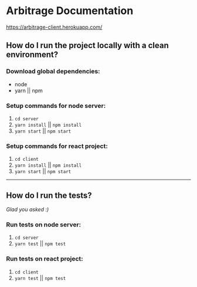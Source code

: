 # Arbitrage Documentation
https://arbitrage-client.herokuapp.com/
##  How do I run the project locally with a clean environment?
### Download global dependencies:
  - node
  - yarn || npm

### Setup commands for node server:
1. `cd server`
1. `yarn install` || `npm install`
1. `yarn start` || `npm start`

### Setup commands for react project:
1. `cd client`
1. `yarn install` || `npm install`
1. `yarn start` || `npm start`
--------------------------
## How do I run the tests?
_Glad you asked :)_
### Run tests on node server:
1. `cd server`
1. `yarn test` || `npm test`

### Run tests on react project:
1. `cd client`
1. `yarn test` || `npm test`
